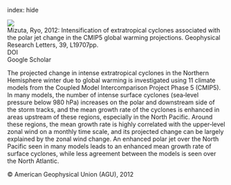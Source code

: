 index: hide

<div class="Citation">
    <div class="Citation-thumb CitationThumb-linked"  data-href="https://doi.org/10.1029/2012gl053032">
      <img src="https://static.claimspace.cloud/climate-study-static/refs/thumbs/12/Mizuta_2012-thumb.png" />
    </div>

  <div class="Citation-body">
    <div class="Citation-text">Mizuta, Ryo, 2012: Intensification of extratropical cyclones associated with the polar jet change in the CMIP5 global warming projections. <span class="Article-journal">Geophysical Research Letters, </span><span class="Article-volume">39, </span>L19707pp.</div>
    <div class="Citation-links">
      <div class="CitationLink" data-href="https://doi.org/10.1029/2012gl053032">
        <div class="CitationLink-icon CitationLink-Doi"></div>
        <div class="CitationLink-text">DOI</div>
      </div>
      <div class="CitationLink" data-href="https://scholar.google.com/scholar?q=10.1029/2012gl053032">
        <div class="CitationLink-icon CitationLink-Scholar"></div>
        <div class="CitationLink-text">Google Scholar</div>
      </div>
    </div>
  </div>
</div>

The projected change in intense extratropical cyclones in the Northern Hemisphere winter due to global warming is investigated using 11 climate models from the Coupled Model Intercomparison Project Phase 5 (CMIP5). In many models, the number of intense surface cyclones (sea‐level pressure below 980 hPa) increases on the polar and downstream side of the storm tracks, and the mean growth rate of the cyclones is enhanced in areas upstream of these regions, especially in the North Pacific. Around these regions, the mean growth rate is highly correlated with the upper‐level zonal wind on a monthly time scale, and its projected change can be largely explained by the zonal wind change. An enhanced polar jet over the North Pacific seen in many models leads to an enhanced mean growth rate of surface cyclones, while less agreement between the models is seen over the North Atlantic.

<div class="Citation-copy">
&copy; American Geophysical Union (AGU), 2012
</div>